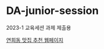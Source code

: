 # DA-junior-session
2023-1 교육세션 과제 제출용

[연희동 맛집 추천 웹페이지](https://youngosil.github.io/DA-junior-session)
